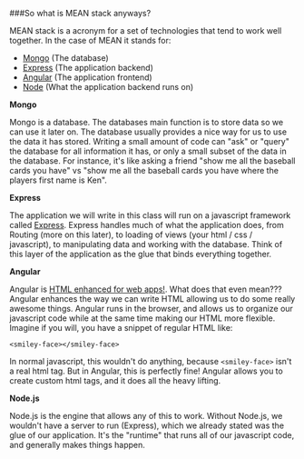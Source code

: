 ###So what is MEAN stack anyways?

MEAN stack is a acronym for a set of technologies that tend to work well
together.  In the case of MEAN it stands for:

* [Mongo](https://www.mongodb.org/) (The database)
* [Express](http://expressjs.com/) (The application backend)
* [Angular](https://angularjs.org/) (The application frontend)
* [Node](https://nodejs.org) (What the application backend runs on)

**Mongo**

Mongo is a database. The databases main function is to store data so we can use
it later on.  The database usually provides a nice way for us to use the data it
has stored.  Writing a small amount of code can "ask" or "query" the database
for all information it has, or only a small subset of the data in the database.
For instance, it's like asking a friend "show me all the baseball cards you
have" vs "show me all the baseball cards you have where the players first name
is Ken".

**Express**

The application we will write in this class will run on a javascript framework
called [Express](http://expressjs.com/).  Express handles much of what the
application does, from Routing (more on this later), to loading of views (your
html / css / javascript), to manipulating data and working with the database.
Think of this layer of the application as the glue that binds everything
together.

**Angular**

Angular is [HTML enhanced for web apps!](http://angularjs).  What does that even
mean???  Angular enhances the way we can write HTML allowing us to do some
really awesome things.  Angular runs in the browser, and allows us to organize
our javascript code while at the same time making our HTML more flexible.
Imagine if you will, you have a snippet of regular HTML like:

```
<smiley-face></smiley-face>
```

In normal javascript, this wouldn't do anything, because `<smiley-face>` isn't a
real html tag. But in Angular, this is perfectly fine!  Angular allows you to
create custom html tags, and it does all the heavy lifting.

**Node.js**

Node.js is the engine that allows any of this to work.  Without Node.js, we
wouldn't have a server to run (Express), which we already stated was the glue of
our application.  It's the "runtime" that runs all of our javascript code, and
generally makes things happen.  



